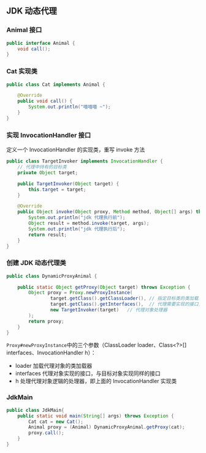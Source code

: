 ## JDK 动态代理

### Animal 接口

```java
public interface Animal {
    void call();
}
```

### Cat 实现类

```java
public class Cat implements Animal {

    @Override
    public void call() {
        System.out.println("喵喵喵 ~");
    }
}
```



### 实现 InvocationHandler 接口

定义一个 InvocationHandler 的实现类，重写 invoke 方法



```java
public class TargetInvoker implements InvocationHandler {
    // 代理中持有的目标类
    private Object target;

    public TargetInvoker(Object target) {
        this.target = target;
    }

    @Override
    public Object invoke(Object proxy, Method method, Object[] args) throws Throwable {
        System.out.println("jdk 代理执行前");
        Object result = method.invoke(target, args);
        System.out.println("jdk 代理执行后");
        return result;
    }
}
```



### 创建 JDK 动态代理类

```java
public class DynamicProxyAnimal {

    public static Object getProxy(Object target) throws Exception {
        Object proxy = Proxy.newProxyInstance(
                target.getClass().getClassLoader(), // 指定目标类的类加载
                target.getClass().getInterfaces(),  // 代理需要实现的接口，可指定多个，这是一个数组
                new TargetInvoker(target)   // 代理对象处理器
        );
        return proxy;
    }
}
```

`Proxy#newProxyInstance`中的三个参数（ClassLoader loader、Class<?>[] interfaces、InvocationHandler h）：

- loader 加载代理对象的类加载器
- interfaces 代理对象实现的接口，与目标对象实现同样的接口
- h 处理代理对象逻辑的处理器，即上面的 InvocationHandler 实现类

### 

### JdkMain

```java
public class JdkMain{
    public static void main(String[] args) throws Exception {
        Cat cat = new Cat();
        Animal proxy = (Animal) DynamicProxyAnimal.getProxy(cat);
        proxy.call();
    }
}
```

